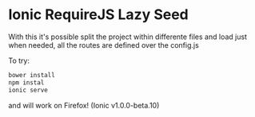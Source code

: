 Ionic RequireJS Lazy Seed
=====================

With this it's possible split the project within differente files and load just when needed, all the routes are defined over the config.js

To try:

```bash
bower install
npm instal
ionic serve
```

and will work on Firefox! (Ionic v1.0.0-beta.10)
